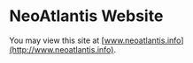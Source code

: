 NeoAtlantis Website
===================

You may view this site at [www.neoatlantis.info](http://www.neoatlantis.info).

